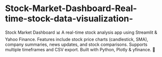 # Stock-Market-Dashboard-Real-time-stock-data-visualization-
Stock Market Dashboard 📊 A real-time stock analysis app using Streamlit &amp; Yahoo Finance. Features include stock price charts (candlestick, SMA), company summaries, news updates, and stock comparisons. Supports multiple timeframes and CSV export. Built with Python, Plotly &amp; yfinance. 🚀
